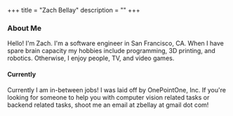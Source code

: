 +++
title = "Zach Bellay"
description = ""
+++


### About Me 
Hello! I'm Zach. I'm a software engineer in San Francisco, CA. When I have spare brain capacity my hobbies include programming, 3D printing, and robotics. Otherwise, I enjoy people, TV, and video games.



#### Currently 
Currently I am in-between jobs! I was laid off by OnePointOne, Inc. If you're looking for someone to help you with computer vision related tasks or backend related tasks, shoot me an email at zbellay at gmail dot com!